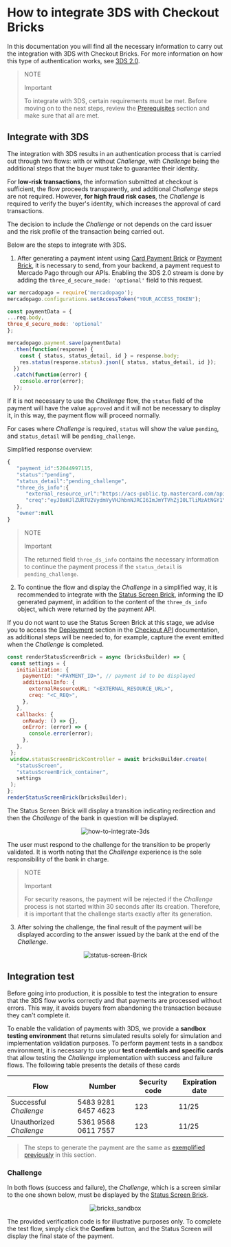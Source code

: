 # How to integrate 3DS with Checkout Bricks

In this documentation you will find all the necessary information to carry out the integration with 3DS with Checkout Bricks. For more information on how this type of authentication works, see [3DS 2.0](/developers/en/docs/checkout-bricks/how-tos/improve-payment-approval/3ds).

> NOTE
>
> Important
>
> To integrate with 3DS, certain requirements must be met. Before moving on to the next steps, review the [Prerequisites](/developers/en/docs/checkout-bricks/prerequisites) section and make sure that all are met.

## Integrate with 3DS

The integration with 3DS results in an authentication process that is carried out through two flows: with or without _Challenge_, with _Challenge_ being the additional steps that the buyer must take to guarantee their identity.

For **low-risk transactions**, the information submitted at checkout is sufficient, the flow proceeds transparently, and additional _Challenge_ steps are not required. However, **for high fraud risk cases**, the _Challenge_ is required to verify the buyer's identity, which increases the approval of card transactions.

The decision to include the _Challenge_ or not depends on the card issuer and the risk profile of the transaction being carried out.

Below are the steps to integrate with 3DS.

1. After generating a payment intent using [Card Payment Brick](/developers/en/docs/checkout-bricks/card-payment-brick/introduction) or [Payment Brick](/developers/en/docs/checkout-bricks/payment-brick/introduction), it is necessary to send, from your backend, a payment request to Mercado Pago through our APIs. Enabling the 3DS 2.0 stream is done by adding the `three_d_secure_mode: 'optional'` field to this request.

```javascript
var mercadopago = require('mercadopago');
mercadopago.configurations.setAccessToken("YOUR_ACCESS_TOKEN");

const paymentData = {
...req.body,
three_d_secure_mode: 'optional'
};

mercadopago.payment.save(paymentData)
  .then(function(response) {
    const { status, status_detail, id } = response.body;
    res.status(response.status).json({ status, status_detail, id });
  })
  .catch(function(error) {
    console.error(error);
  });
```

If it is not necessary to use the _Challenge_ flow, the `status` field of the payment will have the value `approved` and it will not be necessary to display it, in this way, the payment flow will proceed normally.

For cases where _Challenge_ is required, `status` will show the value `pending`, and `status_detail` will be `pending_challenge`.

Simplified response overview:

```javascript
{
   "payment_id":52044997115,
   "status":"pending",
   "status_detail":"pending_challenge",
   "three_ds_info":{
      "external_resource_url":"https://acs-public.tp.mastercard.com/api/v1/browser_Challenges",
      "creq":"eyJ0aHJlZURTU2VydmVyVHJhbnNJRCI6ImJmYTVhZjI0LTliMzAtNGY1Yi05MzQwLWJkZTc1ZjExMGM1MCIsImFjlOWYiLCJjW5kb3dTaXplIjoiMDQiLCJtZXNzYWdlVHlwZSI6IkNSZXEiLCJtZXNzYWdlVmVyc2lvbiI6IS4wIn0"
   },
   "owner":null
}
```

> NOTE
>
> Important
>
> The returned field `three_ds_info` contains the necessary information to continue the payment process if the `status_detail` is `pending_challenge`.

2. To continue the flow and display the _Challenge_ in a simplified way, it is recommended to integrate with the [Status Screen Brick](/developers/en/docs/checkout-bricks/status-screen-brick/default-rendering), informing the ID generated payment, in addition to the content of the `three_ds_info` object, which were returned by the payment API.

If you do not want to use the Status Screen Brick at this stage, we advise you to access the [Deployment](/developers/en/docs/checkout-api/how-tos/integrate-3ds) section in the [Checkout API](/developers/en/docs/checkout-api/landing) documentation, as additional steps will be needed to, for example, capture the event emitted when the _Challenge_ is completed.

```javascript
const renderStatusScreenBrick = async (bricksBuilder) => {
 const settings = {
   initialization: {
     paymentId: "<PAYMENT_ID>", // payment id to be displayed
     additionalInfo: {
       externalResourceURL: "<EXTERNAL_RESOURCE_URL>",
       creq: "<C_REQ>",
     },
   },
   callbacks: {
     onReady: () => {},
     onError: (error) => {
       console.error(error);
     },
   },
 };
 window.statusScreenBrickController = await bricksBuilder.create(
   "statusScreen",
   "statusScreenBrick_container",
   settings
 );
};
renderStatusScreenBrick(bricksBuilder);
```

The Status Screen Brick will display a transition indicating redirection and then the _Challenge_ of the bank in question will be displayed.

<center>

![how-to-integrate-3ds](checkout-bricks/how-to-integrate-3ds-en.gif)

</center>

The user must respond to the challenge for the transition to be properly validated. It is worth noting that the _Challenge_ experience is the sole responsibility of the bank in charge.

> NOTE
>
> Important
>
> For security reasons, the payment will be rejected if the _Challenge_ process is not started within 30 seconds after its creation. Therefore, it is important that the challenge starts exactly after its generation.

3. After solving the challenge, the final result of the payment will be displayed according to the answer issued by the bank at the end of the _Challenge_.

<center>

![status-screen-Brick](checkout-bricks/status-screen-brick-en.jpg)

</center>

## Integration test

Before going into production, it is possible to test the integration to ensure that the 3DS flow works correctly and that payments are processed without errors. This way, it avoids buyers from abandoning the transaction because they can't complete it.

To enable the validation of payments with 3DS, we provide a **sandbox testing environment** that returns simulated results solely for simulation and implementation validation purposes. To perform payment tests in a sandbox environment, it is necessary to use your **test credentials and specific cards** that allow testing the _Challenge_ implementation with success and failure flows. The following table presents the details of these cards

| Flow | Number | Security code | Expiration date |
|---|---|---|---|
| Successful _Challenge_ | 5483 9281 6457 4623| 123 | 11/25 |
| Unauthorized _Challenge_	 | 5361 9568 0611 7557| 123 | 11/25 |

> The steps to generate the payment are the same as [exemplified previously](/developers/en/docs/checkout-bricks/how-tos/integrate-3ds#bookmark_integrar_com_3ds) in this section.

### Challenge

In both flows (success and failure), the _Challenge_, which is a screen similar to the one shown below, must be displayed by the [Status Screen Brick](/developers/pt/docs/checkout-bricks/status-screen-brick/introduction).

<center>

![bricks_sandbox](checkout-bricks/bricks_sandbox-en.png)

</center>

The provided verification code is for illustrative purposes only. To complete the test flow, simply click the **Confirm** button, and the Status Screen will display the final state of the payment.